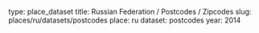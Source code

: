type: place_dataset
title: Russian Federation / Postcodes / Zipcodes
slug: places/ru/datasets/postcodes
place: ru
dataset: postcodes
year: 2014
